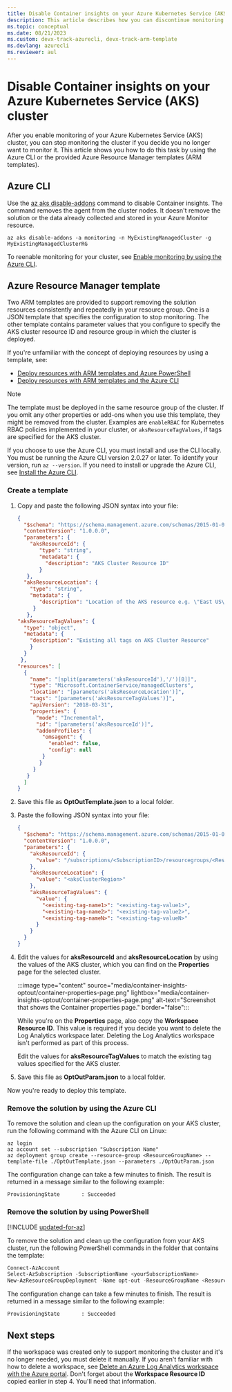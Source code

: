 ```yaml
---
title: Disable Container insights on your Azure Kubernetes Service (AKS) cluster
description: This article describes how you can discontinue monitoring of your Azure AKS cluster with Container insights.
ms.topic: conceptual
ms.date: 08/21/2023
ms.custom: devx-track-azurecli, devx-track-arm-template
ms.devlang: azurecli
ms.reviewer: aul
---
```


# Disable Container insights on your Azure Kubernetes Service (AKS) cluster

After you enable monitoring of your Azure Kubernetes Service (AKS) cluster, you can stop monitoring the cluster if you decide you no longer want to monitor it. This article shows you how to do this task by using the Azure CLI or the provided Azure Resource Manager templates (ARM templates).

## Azure CLI

Use the [az aks disable-addons](/cli/azure/aks#az-aks-disable-addons) command to disable Container insights. The command removes the agent from the cluster nodes. It doesn't remove the solution or the data already collected and stored in your Azure Monitor resource.

```azurecli
az aks disable-addons -a monitoring -n MyExistingManagedCluster -g MyExistingManagedClusterRG
```

To reenable monitoring for your cluster, see [Enable monitoring by using the Azure CLI](container-insights-enable-new-cluster.md#enable-using-azure-cli).

## Azure Resource Manager template

Two ARM templates are provided to support removing the solution resources consistently and repeatedly in your resource group. One is a JSON template that specifies the configuration to stop monitoring. The other template contains parameter values that you configure to specify the AKS cluster resource ID and resource group in which the cluster is deployed.

If you're unfamiliar with the concept of deploying resources by using a template, see:

* [Deploy resources with ARM templates and Azure PowerShell](../../azure-resource-manager/templates/deploy-powershell.md)
* [Deploy resources with ARM templates and the Azure CLI](../../azure-resource-manager/templates/deploy-cli.md)

>[!NOTE]
>The template must be deployed in the same resource group of the cluster. If you omit any other properties or add-ons when you use this template, they might be removed from the cluster. Examples are `enableRBAC` for Kubernetes RBAC policies implemented in your cluster, or `aksResourceTagValues`, if tags are specified for the AKS cluster.
>

If you choose to use the Azure CLI, you must install and use the CLI locally. You must be running the Azure CLI version 2.0.27 or later. To identify your version, run `az --version`. If you need to install or upgrade the Azure CLI, see [Install the Azure CLI](/cli/azure/install-azure-cli).

### Create a template

1. Copy and paste the following JSON syntax into your file:

    ```json
    {
      "$schema": "https://schema.management.azure.com/schemas/2015-01-01/deploymentTemplate.json#",
      "contentVersion": "1.0.0.0",
      "parameters": {
        "aksResourceId": {
           "type": "string",
           "metadata": {
             "description": "AKS Cluster Resource ID"
           }
       },
      "aksResourceLocation": {
        "type": "string",
        "metadata": {
           "description": "Location of the AKS resource e.g. \"East US\""
         }
       },
    "aksResourceTagValues": {
      "type": "object",
      "metadata": {
        "description": "Existing all tags on AKS Cluster Resource"
        }
      }
     },
    "resources": [
      {
        "name": "[split(parameters('aksResourceId'),'/')[8]]",
        "type": "Microsoft.ContainerService/managedClusters",
        "location": "[parameters('aksResourceLocation')]",
        "tags": "[parameters('aksResourceTagValues')]",
        "apiVersion": "2018-03-31",
        "properties": {
          "mode": "Incremental",
          "id": "[parameters('aksResourceId')]",
          "addonProfiles": {
            "omsagent": {
              "enabled": false,
              "config": null
            }
           }
         }
       }
      ]
    }
    ```

1. Save this file as **OptOutTemplate.json** to a local folder.

1. Paste the following JSON syntax into your file:

    ```json
    {
      "$schema": "https://schema.management.azure.com/schemas/2015-01-01/deploymentParameters.json#",
      "contentVersion": "1.0.0.0",
      "parameters": {
        "aksResourceId": {
          "value": "/subscriptions/<SubscriptionID>/resourcegroups/<ResourceGroup>/providers/Microsoft.ContainerService/managedClusters/<ResourceName>"
        },
        "aksResourceLocation": {
          "value": "<aksClusterRegion>"
        },
        "aksResourceTagValues": {
          "value": {
            "<existing-tag-name1>": "<existing-tag-value1>",
            "<existing-tag-name2>": "<existing-tag-value2>",
            "<existing-tag-nameN>": "<existing-tag-valueN>"
          }
        }
      }
    }
    ```

1. Edit the values for **aksResourceId** and **aksResourceLocation** by using the values of the AKS cluster, which you can find on the **Properties** page for the selected cluster.
    <!-- convertborder later -->
    :::image type="content" source="media/container-insights-optout/container-properties-page.png" lightbox="media/container-insights-optout/container-properties-page.png" alt-text="Screenshot that shows the Container properties page." border="false":::

    While you're on the **Properties** page, also copy the **Workspace Resource ID**. This value is required if you decide you want to delete the Log Analytics workspace later. Deleting the Log Analytics workspace isn't performed as part of this process.

    Edit the values for **aksResourceTagValues** to match the existing tag values specified for the AKS cluster.

1. Save this file as **OptOutParam.json** to a local folder.

Now you're ready to deploy this template.

### Remove the solution by using the Azure CLI

To remove the solution and clean up the configuration on your AKS cluster, run the following command with the Azure CLI on Linux:

```azurecli
az login   
az account set --subscription "Subscription Name"
az deployment group create --resource-group <ResourceGroupName> --template-file ./OptOutTemplate.json --parameters ./OptOutParam.json  
```

The configuration change can take a few minutes to finish. The result is returned in a message similar to the following example:

```output
ProvisioningState       : Succeeded
```

### Remove the solution by using PowerShell

[!INCLUDE [updated-for-az](../../../includes/updated-for-az.md)]

To remove the solution and clean up the configuration from your AKS cluster, run the following PowerShell commands in the folder that contains the template:

```powershell
Connect-AzAccount
Select-AzSubscription -SubscriptionName <yourSubscriptionName>
New-AzResourceGroupDeployment -Name opt-out -ResourceGroupName <ResourceGroupName> -TemplateFile .\OptOutTemplate.json -TemplateParameterFile .\OptOutParam.json
```

The configuration change can take a few minutes to finish. The result is returned in a message similar to the following example:

```output
ProvisioningState       : Succeeded
```

## Next steps

If the workspace was created only to support monitoring the cluster and it's no longer needed, you must delete it manually. If you aren't familiar with how to delete a workspace, see [Delete an Azure Log Analytics workspace with the Azure portal](../logs/delete-workspace.md). Don't forget about the **Workspace Resource ID** copied earlier in step 4. You'll need that information.
